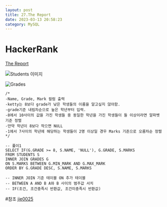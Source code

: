 ```yaml
---
layout: post
title: 27.The Report
date: 2023-03-13 20:58:23 
category: MySQL
---
```


# HackerRank 
[The Report](https://www.hackerrank.com/challenges/the-report/problem?isFullScreen=true)    

![Students 이미지](https://s3.amazonaws.com/hr-challenge-images/12891/1443818166-a5c852caa0-1.png)  

![Grades](https://s3.amazonaws.com/hr-challenge-images/12891/1443818137-69b76d805c-2.png)

```MySQL
/*
-Name, Grade, Mark 컬럼 출력
-ketty는 8보다 grade가 낮은 학생들의 이름을 알고싶지 않아함.
-grade기준 내림차순으로 높은 학년부터 입력. 
-8에서 10사이의 값을 가진 학생들 중 동일한 학년을 가진 학생들이 둘 이상이라면 알파벳 기준 정렬
-만약 학년이 8보다 작으면 NULL
-1에서 7사이의 학년에 해당하는 학생들이 2명 이상일 경우 Marks 기준으로 오름차순 정렬
*/

-- 풀이1
SELECT IF(G.GRADE >= 8, S.NAME, 'NULL'), G.GRADE, S.MARKS
FROM STUDENTS S
INNER JOIN GRADES G
ON S.MARKS BETWEEN G.MIN_MARK AND G.MAX_MARK
ORDER BY G.GRADE DESC, S.NAME, S.MARKS

-- INNER JOIN 기준 테이블 ON 추가 테이블
-- BETWEEN A AND B A와 B 사이의 범주값 서치
-- IF(조건, 조건충족시 반환값, 조건미충족시 반환값)

``` 
#참조
[jie0025](https://jie0025.tistory.com/206)